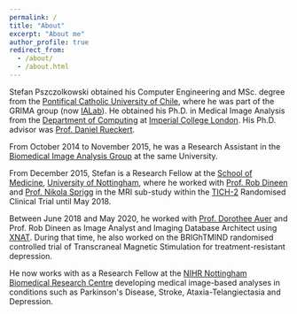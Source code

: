 ```yaml
---
permalink: /
title: "About"
excerpt: "About me"
author_profile: true
redirect_from: 
  - /about/
  - /about.html
---
```


Stefan Pszczolkowski obtained his Computer Engineering and MSc. degree from the <a href="https://www.uc.cl/en" target="_blank">Pontifical Catholic University of Chile</a>, 
where he was part of the GRIMA group (now <a href="https://ialab.ing.puc.cl/" target="_blank">IALab</a>). He obtained his Ph.D. in Medical Image Analysis from the 
<a href="https://www3.imperial.ac.uk/computing/" target="_blank">Department of Computing</a> at <a href="https://www3.imperial.ac.uk/" target="_blank">Imperial College London</a>. His Ph.D. advisor was <a href="https://www.doc.ic.ac.uk/~dr" target="_blank">Prof. Daniel Rueckert</a>. 

From October 2014 to November 2015, he was a Research Assistant in the <a href="https://biomedic.doc.ic.ac.uk/" target="_blank">Biomedical Image Analysis Group</a> at the same University.

From December 2015, Stefan is a Research Fellow at the <a href="https://www.nottingham.ac.uk/medicine/" target="_blank">School of Medicine</a>, 
<a href="https://www.nottingham.ac.uk" target="_blank">University of Nottingham</a>, where he worked with 
<a href="https://www.nottingham.ac.uk/medicine/people/rob.dineen" target="_blank">Prof. Rob Dineen</a> and 
<a href="https://www.nottingham.ac.uk/medicine/people/nikola.sprigg" target="_blank">Prof. Nikola Sprigg</a> in the MRI sub-study within the <a href="https://tich-2.org" target="_blank">TICH-2</a> Randomised Clinical Trial until May 2018. 

Between June 2018 and May 2020, he worked with <a href="https://www.nottingham.ac.uk/paincentre/people/dorothee.auer" target="_blank">Prof. Dorothee Auer</a> and Prof. Rob Dineen as Image Analyst and Imaging Database Architect using <a href="https://www.xnat.org/">XNAT</a>. During that time, he also worked on the BRIGhTMIND randomised controlled trial of Transcraneal Magnetic Stimulation for treatment-resistant depression. 

He now works with as a Research Fellow at the <a href="https://nottinghambrc.nihr.ac.uk" target="_blank">NIHR Nottingham Biomedical Research Centre</a> developing medical image-based analyses in conditions such as Parkinson's Disease, Stroke, Ataxia-Telangiectasia and Depression.

